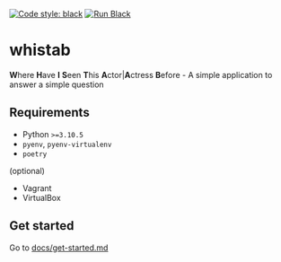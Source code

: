 [![Code style: black](https://img.shields.io/badge/code%20style-black-000000.svg)](https://github.com/psf/black)
[![Run Black](https://github.com/markgreene74/whistab/actions/workflows/run-black.yml/badge.svg)](https://github.com/markgreene74/whistab/actions/workflows/run-black.yml)

# whistab

**W**here **H**ave **I** **S**een **T**his **A**ctor|**A**ctress **B**efore - A simple application to answer a simple question

## Requirements
- Python `>=3.10.5`
- `pyenv`, `pyenv-virtualenv`
- `poetry`

(optional)
- Vagrant
- VirtualBox

## Get started

Go to [docs/get-started.md](docs/get-started.md)
